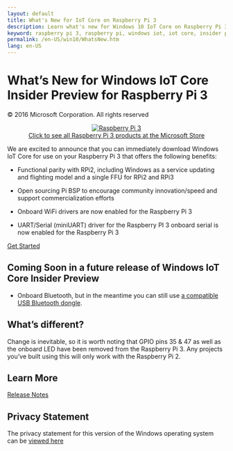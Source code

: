 ```yaml
---
layout: default
title: What's New for IoT Core on Raspberry Pi 3
description: Learn what's new for Windows 10 IoT Core on Raspberry Pi 3, the most advanced Raspberry Pi available.
keyword: raspberry pi 3, raspberry pi, windows iot, iot core, insider preview
permalink: /en-US/win10/WhatsNew.htm
lang: en-US
---
```

<h1 id="whats-new-for-windows-iot-core-insider-preview-for-raspberry-pi-3-users">What’s New for Windows IoT Core Insider Preview for Raspberry Pi 3</h1>

<p>© 2016 Microsoft Corporation. All rights reserved</p>

<p align="center"><a href="http://www.microsoftstore.com/RaspberryPi3" target="_blank"><img src="{{site.baseurl}}/Resources/images/devices/pi3withbox_web.jpg" alt="Raspberry Pi 3" class="img-responsive"><br>Click to see all Raspberry Pi 3 products at the Microsoft Store</a></p>

<p>We are excited to announce that you can immediately download Windows IoT Core for use on your Raspberry Pi 3 that offers the following benefits:</p>
<ul>
  <li>
    <p>Functional parity with RPi2, including Windows as a service updating and flighting model and a single FFU for RPi2 and RPi3</p>
  </li>
  <li>
    <p>Open sourcing Pi BSP to encourage community innovation/speed and support commercialization efforts</p>
  </li>
  <li>
    <p>Onboard WiFi drivers are now enabled for the Raspberry Pi 3</p>
  </li>
  <li>
    <p>UART/Serial (miniUART) driver for the Raspberry PI 3 onboard serial is now enabled for the Raspberry Pi 3</p>
  </li>
</ul>

<div class="btn-group">
  <a href="{{site.baseurl}}/{{page.lang}}/GetStarted0.htm" class="btn btn-primary">Get Started</a>
</div>

<h2 id="coming-soon-in-a-future-release-of-windows-iot-core-insider-preview">Coming Soon in a future release of Windows IoT Core Insider Preview</h2>
<ul>
  <li>
    <p>Onboard Bluetooth, but in the meantime you can still use <a href="/content/en-US/win10/SupportedInterfaces.htm">a compatible USB Bluetooth dongle</a>.</p>
  </li>
</ul>

<h2 id="whats-different">What’s different?</h2>
<p>Change is inevitable, so it is worth noting that GPIO pins 35 &amp; 47 as well as the onboard LED have been removed from the Raspberry Pi 3. Any projects you’ve built using this will only work with the Raspberry Pi 2.</p>

<h2 id="learn-more">Learn More</h2>
<p><a href="/content/en-US/win10/ReleaseNotesInsiderPreview.htm">Release Notes</a></p>

<h2 id="privacy-statement">Privacy Statement</h2>

<p>The privacy statement for this version of the Windows operating system can be <a href="http://go.microsoft.com/fwlink/?LinkId=506737" target="_blank">viewed here</a></p>